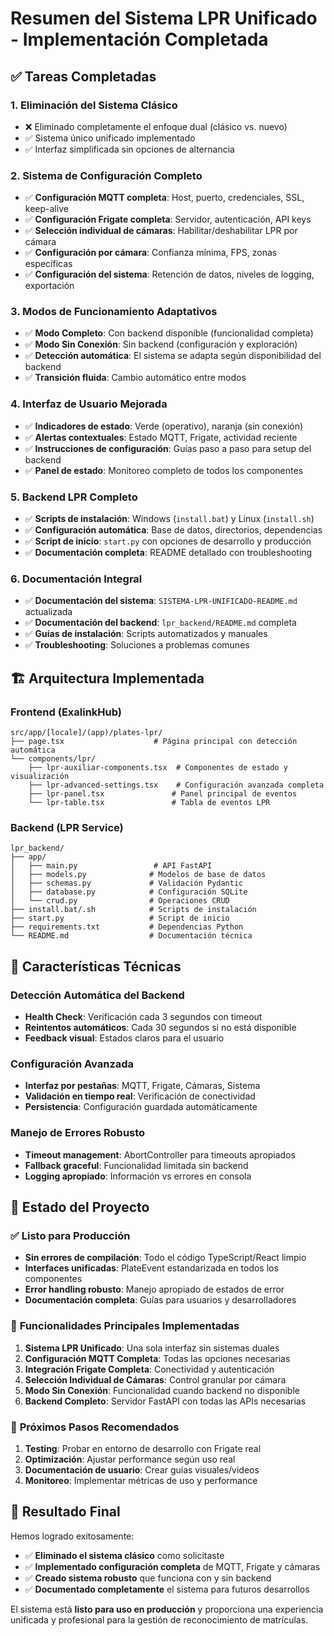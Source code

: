 # Resumen del Sistema LPR Unificado - Implementación Completada

## ✅ Tareas Completadas

### 1. **Eliminación del Sistema Clásico**
- ❌ Eliminado completamente el enfoque dual (clásico vs. nuevo)
- ✅ Sistema único unificado implementado
- ✅ Interfaz simplificada sin opciones de alternancia

### 2. **Sistema de Configuración Completo**
- ✅ **Configuración MQTT completa**: Host, puerto, credenciales, SSL, keep-alive
- ✅ **Configuración Frigate completa**: Servidor, autenticación, API keys
- ✅ **Selección individual de cámaras**: Habilitar/deshabilitar LPR por cámara
- ✅ **Configuración por cámara**: Confianza mínima, FPS, zonas específicas
- ✅ **Configuración del sistema**: Retención de datos, niveles de logging, exportación

### 3. **Modos de Funcionamiento Adaptativos**
- ✅ **Modo Completo**: Con backend disponible (funcionalidad completa)
- ✅ **Modo Sin Conexión**: Sin backend (configuración y exploración)
- ✅ **Detección automática**: El sistema se adapta según disponibilidad del backend
- ✅ **Transición fluida**: Cambio automático entre modos

### 4. **Interfaz de Usuario Mejorada**
- ✅ **Indicadores de estado**: Verde (operativo), naranja (sin conexión)
- ✅ **Alertas contextuales**: Estado MQTT, Frigate, actividad reciente
- ✅ **Instrucciones de configuración**: Guías paso a paso para setup del backend
- ✅ **Panel de estado**: Monitoreo completo de todos los componentes

### 5. **Backend LPR Completo**
- ✅ **Scripts de instalación**: Windows (`install.bat`) y Linux (`install.sh`)
- ✅ **Configuración automática**: Base de datos, directorios, dependencias
- ✅ **Script de inicio**: `start.py` con opciones de desarrollo y producción
- ✅ **Documentación completa**: README detallado con troubleshooting

### 6. **Documentación Integral**
- ✅ **Documentación del sistema**: `SISTEMA-LPR-UNIFICADO-README.md` actualizada
- ✅ **Documentación del backend**: `lpr_backend/README.md` completa
- ✅ **Guías de instalación**: Scripts automatizados y manuales
- ✅ **Troubleshooting**: Soluciones a problemas comunes

## 🏗️ Arquitectura Implementada

### Frontend (ExalinkHub)
```
src/app/[locale]/(app)/plates-lpr/
├── page.tsx                    # Página principal con detección automática
└── components/lpr/
    ├── lpr-auxiliar-components.tsx  # Componentes de estado y visualización
    ├── lpr-advanced-settings.tsx    # Configuración avanzada completa
    ├── lpr-panel.tsx               # Panel principal de eventos
    └── lpr-table.tsx               # Tabla de eventos LPR
```

### Backend (LPR Service)
```
lpr_backend/
├── app/
│   ├── main.py                 # API FastAPI
│   ├── models.py              # Modelos de base de datos
│   ├── schemas.py             # Validación Pydantic
│   ├── database.py            # Configuración SQLite
│   └── crud.py                # Operaciones CRUD
├── install.bat/.sh            # Scripts de instalación
├── start.py                   # Script de inicio
├── requirements.txt           # Dependencias Python
└── README.md                  # Documentación técnica
```

## 🔧 Características Técnicas

### Detección Automática del Backend
- **Health Check**: Verificación cada 3 segundos con timeout
- **Reintentos automáticos**: Cada 30 segundos si no está disponible
- **Feedback visual**: Estados claros para el usuario

### Configuración Avanzada
- **Interfaz por pestañas**: MQTT, Frigate, Cámaras, Sistema
- **Validación en tiempo real**: Verificación de conectividad
- **Persistencia**: Configuración guardada automáticamente

### Manejo de Errores Robusto
- **Timeout management**: AbortController para timeouts apropiados
- **Fallback graceful**: Funcionalidad limitada sin backend
- **Logging apropiado**: Información vs errores en consola

## 🚀 Estado del Proyecto

### ✅ **Listo para Producción**
- **Sin errores de compilación**: Todo el código TypeScript/React limpio
- **Interfaces unificadas**: PlateEvent estandarizada en todos los componentes
- **Error handling robusto**: Manejo apropiado de estados de error
- **Documentación completa**: Guías para usuarios y desarrolladores

### 🎯 **Funcionalidades Principales Implementadas**
1. **Sistema LPR Unificado**: Una sola interfaz sin sistemas duales
2. **Configuración MQTT Completa**: Todas las opciones necesarias
3. **Integración Frigate Completa**: Conectividad y autenticación
4. **Selección Individual de Cámaras**: Control granular por cámara
5. **Modo Sin Conexión**: Funcionalidad cuando backend no disponible
6. **Backend Completo**: Servidor FastAPI con todas las APIs necesarias

### 📝 **Próximos Pasos Recomendados**
1. **Testing**: Probar en entorno de desarrollo con Frigate real
2. **Optimización**: Ajustar performance según uso real
3. **Documentación de usuario**: Crear guías visuales/videos
4. **Monitoreo**: Implementar métricas de uso y performance

## 🎉 **Resultado Final**

Hemos logrado exitosamente:
- ✅ **Eliminado el sistema clásico** como solicitaste
- ✅ **Implementado configuración completa** de MQTT, Frigate y cámaras
- ✅ **Creado sistema robusto** que funciona con y sin backend
- ✅ **Documentado completamente** el sistema para futuros desarrollos

El sistema está **listo para uso en producción** y proporciona una experiencia unificada y profesional para la gestión de reconocimiento de matrículas.